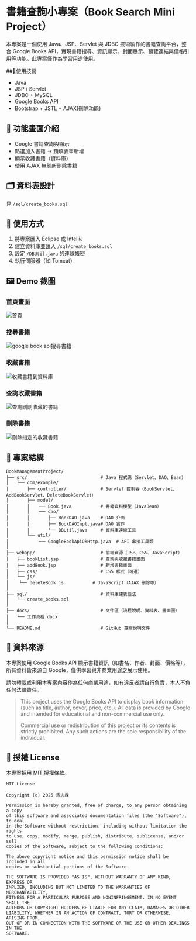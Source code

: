 # 書籍查詢小專案（Book Search Mini Project）

本專案是一個使用 Java、JSP、Servlet 與 JDBC 技術製作的書籍查詢平台，整合 Google Books API，實現書籍搜尋、資訊顯示、封面展示、預覽連結與價格引用等功能。此專案僅作為學習用途使用。

##🔧使用技術
- Java
- JSP / Servlet
- JDBC + MySQL
- Google Books API
- Bootstrap + JSTL + AJAX(刪除功能)

## 📸 功能畫面介紹
- Google 書籍查詢與顯示
- 點選加入書籍 → 預填表單新增
- 顯示收藏書籍（資料庫）
- 使用 AJAX 無刷新刪除書籍

## 🗂️ 資料表設計
見 `/sql/create_books.sql`

## 📝 使用方式
1. 將專案匯入 Eclipse 或 IntelliJ
2. 建立資料庫並匯入 `/sql/create_books.sql`
3. 設定 `/DBUtil.java` 的連線帳密
4. 執行伺服器（如 Tomcat）

## 🖼️ Demo 截圖
### 首頁畫面
![首頁](docs/image/首頁.jpg)
### 搜尋書籍
![google book api搜尋書籍](docs/image/搜尋書籍.jpg)
### 收藏書籍
![收藏書籍到資料庫](docs/image/收藏.jpg)
### 查詢收藏書籍
![查詢剛剛收藏的書籍](docs/image/查詢收藏書籍.jpg)
### 刪除書籍
![刪除指定的收藏書籍](docs/image/刪除書籍.jpg)

## 📁 專案結構
```
BookManagementProject/
├── src/                            # Java 程式碼（Servlet、DAO、Bean）
│   └── com/example/
│       ├── controller/             # Servlet 控制器（BookServlet、AddBookServlet、DeleteBookServlet）
│       ├── model/
│       │   ├── Book.java           # 書籍資料模型（JavaBean）
│       │   └── dao/
│       │       ├── BookDAO.java    # DAO 介面
│       │       ├── BookDAOImpl.java# DAO 實作
│       │       └── DBUtil.java     # 資料庫連線工具
│       └── util/
│           └── GoogleBookApiOkHttp.java  # API 串接工具類
│
├── webapp/                         # 前端資源（JSP、CSS、JavaScript）
│   ├── bookList.jsp                # 查詢與收藏書籍畫面
│   ├── addBook.jsp                 # 新增書籍畫面
│   ├── css/                        # CSS 樣式（可選）
│   └── js/  
│	 └── deleteBook.js           # JavaScript（AJAX 刪除等）
│	
├── sql/                            # 資料庫建表語法
│   └── create_books.sql
│
├── docs/                           # 文件區（流程說明、資料表、畫面圖）
│   └── 工作流程.docx
│
└── README.md                       # GitHub 專案說明文件
```
## 🔗 資料來源
本專案使用 Google Books API 顯示書籍資訊（如書名、作者、封面、價格等），所有資料皆來源自 Google，僅供學習與非商業用途之展示使用。

請勿轉載或利用本專案內容作為任何商業用途，如有違反者請自行負責，本人不負任何法律責任。

> This project uses the Google Books API to display book information (such as title, author, cover, price, etc.). All data is provided by Google and intended for educational and non-commercial use only.  
>  
> Commercial use or redistribution of this project or its contents is strictly prohibited. Any such actions are the sole responsibility of the individual.

## 📝 授權 License

本專案採用 MIT 授權條款。

```text
MIT License

Copyright (c) 2025 馬志霖

Permission is hereby granted, free of charge, to any person obtaining a copy
of this software and associated documentation files (the "Software"), to deal
in the Software without restriction, including without limitation the rights  
to use, copy, modify, merge, publish, distribute, sublicense, and/or sell
copies of the Software, subject to the following conditions:  

The above copyright notice and this permission notice shall be included in all
copies or substantial portions of the Software.  

THE SOFTWARE IS PROVIDED "AS IS", WITHOUT WARRANTY OF ANY KIND, EXPRESS OR
IMPLIED, INCLUDING BUT NOT LIMITED TO THE WARRANTIES OF MERCHANTABILITY,  
FITNESS FOR A PARTICULAR PURPOSE AND NONINFRINGEMENT. IN NO EVENT SHALL THE
AUTHORS OR COPYRIGHT HOLDERS BE LIABLE FOR ANY CLAIM, DAMAGES OR OTHER  
LIABILITY, WHETHER IN AN ACTION OF CONTRACT, TORT OR OTHERWISE, ARISING FROM,  
OUT OF OR IN CONNECTION WITH THE SOFTWARE OR THE USE OR OTHER DEALINGS IN THE  
SOFTWARE.
